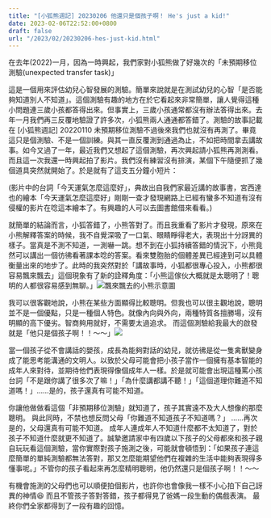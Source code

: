 ```yaml
---
title: "[小狐熊週記] 20230206 他還只是個孩子啊！ He's just a kid!"
date: 2023-02-06T22:52:00+0800
draft: false
url: "/2023/02/20230206-hes-just-kid.html"
---
```


在去年(2022)一月，因為一時興起，我們家對小狐熊做了好幾次的「未預期移位測驗(unexpected transfer task)」

這是一個用來評估幼兒心智發展的測驗。簡單來說就是在測試幼兒的心智「是否能夠知道別人不知道」。這個測驗有趣的地方在於它看起來非常簡單，讓人覺得這種小問題連三歲小孩都答得出來。但事實上，三歲小孩通常都沒有辦法答得出來。去年一月我們再三反覆地驗證了許多次，小狐熊兩人通通都答錯了。測驗的故事記載在 [小狐熊週記] 20220110 未預期移位測驗不過後來我們也就沒有再測了。畢竟這只是個測驗、不是一個訓練。與其一直反覆測到通過為止，不如把時間拿去講故事。如今又過了一年，最近我們又想起了這個測驗，再次興起請小狐熊再測測看。而且這一次我還一時興起拍了影片。我們沒有練習沒有排演，某個下午隨便抓了幾個道具突然就開始了。於是就有了這支五分鐘小短片：



(影片中的台詞「今天運氣怎麼這麼好」，典故出自我們家最近講的故事書，宮西達也的繪本「今天運氣怎麼這麼好」剛剛一查才發現網路上已經有蠻多不知道有沒有侵權的影片在唸這本繪本了。有興趣的人可以去圖書館借來看看。)

就簡單的結論而言，小狐答錯了，小熊答對了。而且我重看了影片才發現，原來在小熊解釋答案的時候，我不自覺深吸了一口氣、眼睛睜得老大，表現出十分訝異的樣子。當真是不測不知道，一測嚇一跳。想不到在小狐持續答錯的情況下，小熊竟然可以講出一個彷彿看著課本唸的答案。看來雙胞胎的個體差異已經達到可以具體衡量出來的地步了。此時的我突然對於「講故事時，小狐都很專心投入，小熊都很容易飄來飄去」這個現象有了新的詮釋角度：「小熊這傢伙大概就是太聰明了！聰明的人都很容易感到無聊。」![]($https://blogger.googleusercontent.com/img/a/AVvXsEiXG9vQpTCLVStQqIBtdAQMNVF5s5LJ6xHn4vFHtfp-SN7m3TIKpqwGLOox8Djt_WggOQwfOr6bJafQpyEgeqwey6TvkLjJYC9n9BEq1XSnq_OAh0s0U9onVn6_ZQPDuf3hmfmJsytXfnvPZuXAuvxoGrd4RdSP4QVunOYFk9l8NQ_-wOXXaGi_ODLh)飄來飄去的小熊示意圖



我可以很客觀地說，小熊在某些方面顯得比較聰明。但我也可以很主觀地說，聰明並不是一個優點，只是一種個人特色。就像內向與外向，兩種特質各擅勝場，沒有明顯的高下優劣。智商夠用就好，不需要太過追求。
而這個測驗給我最大的啟發就是「他只是個孩子啊！！～～」![]($https://blogger.googleusercontent.com/img/a/AVvXsEiEyX2CAOVlNFJzFpRPxTuSRDzeGd48zaFAn-_zNm8DRtOo_kriE4u0nchCHa_9HXa07wT0OD2IuW-zs9pBz6mbY9j17GUMZidNJurjHRJXqWAX29EH2JF7v5Juyof_ogTHiD31PCimT_xBbcYWyjYh13YMT2oKmYWWeZWTxsiuZ0YyXy8su-rhaPgV)



當一個孩子從不會講話的嬰孩，成長為能夠對話的幼兒，就彷彿是從一隻禽獸變身成了能思考能溝通的文明人。以致於父母可能會把小孩子當作一個擁有基本智能的成年人來對待，並期待他們表現得像個成年人一樣。於是就可能會出現這種罵小孩台詞「不是跟你講了很多次了嘛！」「為什麼講都講不聽！」「這個道理你難道不知道嗎！」……是的，孩子還真有可能不知道。

你讓他做做看這個「非預期移位測驗」就知道了，孩子其實遠不及大人想像的那麼聰明。
與此同時，不禁也想反問父母「你難道不知道孩子不知道嗎？」
……再次是的，父母還真有可能不知道。
成年人連成年人不知道什麼都不太知道了，對於孩子不知道什麼就更不知道了。誠摯邀請家中有四歲以下孩子的父母都來和孩子親自玩玩看這個測驗，當你實際對孩子施測之後，可能就會頓悟到：「如果孩子連這麼簡單的單純測驗都無法答對，那又怎麼能期望他們在複雜的生活中能夠表現得多懂事呢。」不管你的孩子看起來再怎麼精明聰明，他仍然還只是個孩子啊！！～～


有機會施測的父母們也可以順便拍個影片，也許你也會像我一樣不小心拍下自己訝異的神情😆
而且不管孩子答對答錯，孩子都得見了爸媽一段生動的偶戲表演。
最終你們全家都得到了一段有趣的回憶。
